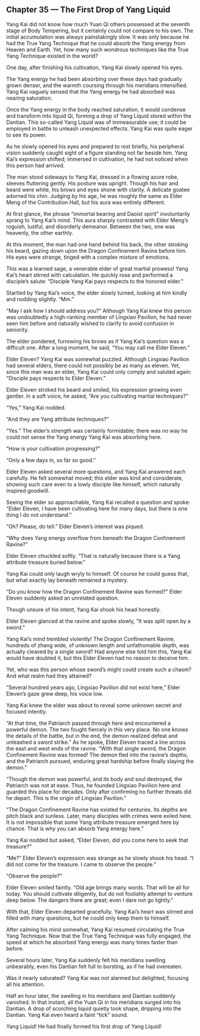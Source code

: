 ## Chapter 35 — The First Drop of Yang Liquid

Yang Kai did not know how much Yuan Qi others possessed at the seventh stage of Body Tempering, but it certainly could not compare to his own. The initial accumulation was always painstakingly slow. It was only because he had the True Yang Technique that he could absorb the Yang energy from Heaven and Earth. Yet, how many such wondrous techniques like the True Yang Technique existed in the world?

One day, after finishing his cultivation, Yang Kai slowly opened his eyes.

The Yang energy he had been absorbing over these days had gradually grown denser, and the warmth coursing through his meridians intensified. Yang Kai vaguely sensed that the Yang energy he had absorbed was nearing saturation.

Once the Yang energy in the body reached saturation, it would condense and transform into liquid Qi, forming a drop of Yang Liquid stored within the Dantian. This so-called Yang Liquid was of immeasurable use; it could be employed in battle to unleash unexpected effects. Yang Kai was quite eager to see its power.

As he slowly opened his eyes and prepared to rest briefly, his peripheral vision suddenly caught sight of a figure standing not far beside him. Yang Kai’s expression shifted; immersed in cultivation, he had not noticed when this person had arrived.

The man stood sideways to Yang Kai, dressed in a flowing azure robe, sleeves fluttering gently. His posture was upright. Though his hair and beard were white, his brows and eyes shone with clarity. A delicate goatee adorned his chin. Judging by his age, he was roughly the same as Elder Meng of the Contribution Hall, but his aura was entirely different.

At first glance, the phrase “immortal bearing and Daoist spirit” involuntarily sprang to Yang Kai’s mind. This aura sharply contrasted with Elder Meng’s roguish, lustful, and disorderly demeanor. Between the two, one was heavenly, the other earthly.

At this moment, the man had one hand behind his back, the other stroking his beard, gazing down upon the Dragon Confinement Ravine before him. His eyes were strange, tinged with a complex mixture of emotions.

This was a learned sage, a venerable elder of great martial prowess! Yang Kai’s heart stirred with calculation. He quickly rose and performed a disciple’s salute: “Disciple Yang Kai pays respects to the honored elder.”

Startled by Yang Kai’s voice, the elder slowly turned, looking at him kindly and nodding slightly. “Mm.”

“May I ask how I should address you?” Although Yang Kai knew this person was undoubtedly a high-ranking member of Lingxiao Pavilion, he had never seen him before and naturally wished to clarify to avoid confusion in seniority.

The elder pondered, furrowing his brows as if Yang Kai’s question was a difficult one. After a long moment, he said, “You may call me Elder Eleven.”

Elder Eleven? Yang Kai was somewhat puzzled. Although Lingxiao Pavilion had several elders, there could not possibly be as many as eleven. Yet, since this man was an elder, Yang Kai could only comply and saluted again: “Disciple pays respects to Elder Eleven.”

Elder Eleven stroked his beard and smiled, his expression growing even gentler. In a soft voice, he asked, “Are you cultivating martial techniques?”

“Yes,” Yang Kai nodded.

“And they are Yang attribute techniques?”

“Yes.” The elder’s strength was certainly formidable; there was no way he could not sense the Yang energy Yang Kai was absorbing here.

“How is your cultivation progressing?”

“Only a few days in, so far so good.”

Elder Eleven asked several more questions, and Yang Kai answered each carefully. He felt somewhat moved; this elder was kind and considerate, showing such care even to a lowly disciple like himself, which naturally inspired goodwill.

Seeing the elder so approachable, Yang Kai recalled a question and spoke: “Elder Eleven, I have been cultivating here for many days, but there is one thing I do not understand.”

“Oh? Please, do tell.” Elder Eleven’s interest was piqued.

“Why does Yang energy overflow from beneath the Dragon Confinement Ravine?”

Elder Eleven chuckled softly. “That is naturally because there is a Yang attribute treasure buried below.”

Yang Kai could only laugh wryly to himself. Of course he could guess that, but what exactly lay beneath remained a mystery.

“Do you know how the Dragon Confinement Ravine was formed?” Elder Eleven suddenly asked an unrelated question.

Though unsure of his intent, Yang Kai shook his head honestly.

Elder Eleven glanced at the ravine and spoke slowly, “It was split open by a sword.”

Yang Kai’s mind trembled violently! The Dragon Confinement Ravine, hundreds of zhang wide, of unknown length and unfathomable depth, was actually cleaved by a single sword? Had anyone else told him this, Yang Kai would have doubted it, but this Elder Eleven had no reason to deceive him.

Yet, who was this person whose sword’s might could create such a chasm? And what realm had they attained?

“Several hundred years ago, Lingxiao Pavilion did not exist here,” Elder Eleven’s gaze grew deep, his voice low.

Yang Kai knew the elder was about to reveal some unknown secret and focused intently.

“At that time, the Patriarch passed through here and encountered a powerful demon. The two fought fiercely in this very place. No one knows the details of the battle, but in the end, the demon realized defeat and unleashed a sword strike.” As he spoke, Elder Eleven traced a line across the east and west ends of the ravine. “With that single sword, the Dragon Confinement Ravine was formed! The demon fled into the ravine’s depths, and the Patriarch pursued, enduring great hardship before finally slaying the demon.”

“Though the demon was powerful, and its body and soul destroyed, the Patriarch was not at ease. Thus, he founded Lingxiao Pavilion here and guarded this place for decades. Only after confirming no further threats did he depart. This is the origin of Lingxiao Pavilion.”

“The Dragon Confinement Ravine has existed for centuries. Its depths are pitch black and sunless. Later, many disciples with crimes were exiled here. It is not impossible that some Yang attribute treasure emerged here by chance. That is why you can absorb Yang energy here.”

Yang Kai nodded but asked, “Elder Eleven, did you come here to seek that treasure?”

“Me?” Elder Eleven’s expression was strange as he slowly shook his head. “I did not come for the treasure. I came to observe the people.”

“Observe the people?”

Elder Eleven smiled faintly. “Old age brings many words. That will be all for today. You should cultivate diligently, but do not foolishly attempt to venture deep below. The dangers there are great; even I dare not go lightly.”

With that, Elder Eleven departed gracefully. Yang Kai’s heart was stirred and filled with many questions, but he could only keep them to himself.

After calming his mind somewhat, Yang Kai resumed circulating the True Yang Technique. Now that the True Yang Technique was fully engaged, the speed at which he absorbed Yang energy was many times faster than before.

Several hours later, Yang Kai suddenly felt his meridians swelling unbearably, even his Dantian felt full to bursting, as if he had overeaten.

Was it nearly saturated? Yang Kai was not alarmed but delighted, focusing all his attention.

Half an hour later, the swelling in his meridians and Dantian suddenly vanished. In that instant, all the Yuan Qi in his meridians surged into his Dantian. A drop of scorching liquid quietly took shape, dripping into the Dantian. Yang Kai even heard a faint “tick” sound.

Yang Liquid! He had finally formed his first drop of Yang Liquid!